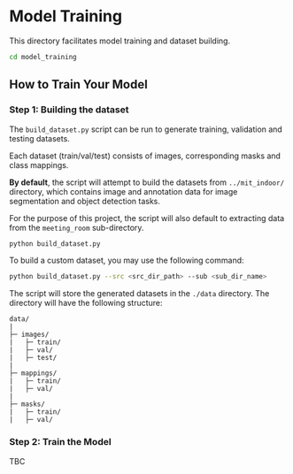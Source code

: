 # Model Training
This directory facilitates model training and dataset building.

```bash
cd model_training
```

## How to Train Your Model

### Step 1: Building the dataset
The `build_dataset.py` script can be run to generate training, validation and testing datasets.

Each dataset (train/val/test) consists of images, corresponding masks and class mappings.

**By default**, the script will attempt to build the datasets from `../mit_indoor/` directory, which contains image and annotation data for image segmentation and object detection tasks.

For the purpose of this project, the script will also default to extracting data from the `meeting_room` sub-directory.

```bash
python build_dataset.py 
```

To build a custom dataset, you may use the following command:

```bash
python build_dataset.py --src <src_dir_path> --sub <sub_dir_name>
```

The script will store the generated datasets in the `./data` directory. The directory will have the following structure:

```text
data/
|
├─ images/
|   ├─ train/
|   ├─ val/
|   ├─ test/
|
├─ mappings/
|   ├─ train/
|   ├─ val/
|
├─ masks/
|   ├─ train/
|   ├─ val/
```

### Step 2: Train the Model
TBC